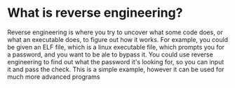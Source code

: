 # What is reverse engineering?

Reverse engineering is where you try to uncover what some code does, or what an executable does, to figure out how it works. For example, you could be given an ELF file, which is a linux executable file, which prompts you for a password, and you want to be ale to bypass it. You could use reverse engineering to find out what the password it's looking for, so you can input it and pass the check. This is a simple example, however it can be used for much more advanced programs

